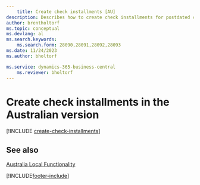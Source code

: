 ```yaml
---
    title: Create check installments [AU]
description: Describes how to create check installments for postdated checks, define the number of installments that a payment is divided into, the percent of interest, and the period in which the checks are created in the Australian version.
author: brentholtorf
ms.topic: conceptual
ms.devlang: al
ms.search.keywords:
    ms.search.form: 28090,28091,28092,28093
ms.date: 11/24/2023
ms.author: bholtorf

ms.service: dynamics-365-business-central
    ms.reviewer: bholtorf
---
```

# Create check installments in the Australian version

[!INCLUDE [create-check-installments](../includes/AUNZ/create-check-installments.md)]

## See also

[Australia Local Functionality](australia-local-functionality.md)


[!INCLUDE[footer-include](../../includes/footer-banner.md)]